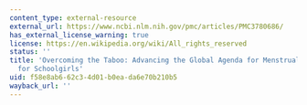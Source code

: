 ```yaml
---
content_type: external-resource
external_url: https://www.ncbi.nlm.nih.gov/pmc/articles/PMC3780686/
has_external_license_warning: true
license: https://en.wikipedia.org/wiki/All_rights_reserved
status: ''
title: 'Overcoming the Taboo: Advancing the Global Agenda for Menstrual Hygiene Management
  for Schoolgirls'
uid: f58e8ab6-62c3-4d01-b0ea-da6e70b210b5
wayback_url: ''
---
```

